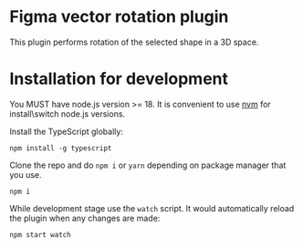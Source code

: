 # Figma vector rotation plugin
This plugin performs rotation of the selected shape in a 3D space.

# Installation for development

You MUST have node.js version >= 18. It is convenient to use [nvm](https://github.com/nvm-sh/nvm) for install\switch node.js versions.

Install the TypeScript globally:
```shell
npm install -g typescript
```

Clone the repo and do `npm i` or `yarn` depending on package manager that you use.

```shell
npm i
```

While development stage use the `watch` script. It would automatically reload the plugin when any changes are made:
```shell
npm start watch
```
